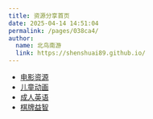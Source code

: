 ```yaml
---
title: 资源分享首页
date: 2025-04-14 14:51:04
permalink: /pages/038ca4/
author: 
  name: 北鸟南游
  link: https://shenshuai89.github.io/
---
```


- [电影资源](./movie/index.md)
- [儿童动画](./children/index.md)
- [成人英语](./english/index.md)
- [棋牌益智](./chess/index.md)
